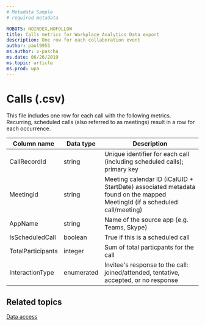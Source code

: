 ```yaml
---
# Metadata Sample
# required metadata

ROBOTS: NOINDEX,NOFOLLOW
title: Calls metrics for Workplace Analytics Data export
description: One row for each collaboration event
author: paul9955
ms.author: v-pascha
ms.date: 06/26/2019
ms.topic: article
ms.prod: wpa
---
```


# Calls (.csv)
 
This file includes one row for each call with the following metrics. Recurring, scheduled calls (also referred to as meetings) result in a row for each occurrence.

|Column name|Data type|Description|      
|-----------------|---------------|-----------------|      
| CallRecordId | string | Unique identifier for each call (including scheduled calls); primary key  |
| MeetingId | string | Meeting calendar ID (iCalUID + StartDate) associated metadata found on the mapped MeetingId (if a scheduled call/meeting) |
| AppName | string | Name of the source app (e.g. Teams, Skype) |
| IsScheduledCall | boolean | True if this is a scheduled call |
| TotalParticipants | integer | Sum of total particpants for the call |
| InteractionType | enumerated | Invitee's response to the call: joined/attended, tentative, accepted, or no response |

## Related topics

[Data access](./data-access.md)
